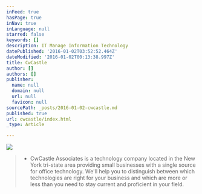 ```yaml
---
inFeed: true
hasPage: true
inNav: true
inLanguage: null
starred: false
keywords: []
description: IT Manage Information Technology
datePublished: '2016-01-02T03:52:52.464Z'
dateModified: '2016-01-02T00:13:38.997Z'
title: CwCastle
author: []
authors: []
publisher:
  name: null
  domain: null
  url: null
  favicon: null
sourcePath: _posts/2016-01-02-cwcastle.md
published: true
url: cwcastle/index.html
_type: Article

---
```

![](https://the-grid-user-content.s3-us-west-2.amazonaws.com/9296de04-0635-478e-8243-40a08822c9bf.png)

> * CwCastle Associates is a technology company located in the New York tri-state area providing small businesses with a single source for office technology.  We'll help you to distinguish between which technologies are right for your business and which are more or less than you need to stay current and proficient in your field.